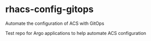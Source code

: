 # rhacs-config-gitops
Automate the configuration of ACS with GitOps

Test repo for Argo applications to help automate ACS configuration
